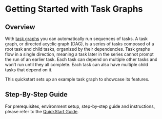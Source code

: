 # Getting Started with Task Graphs

## Overview

With [task graphs](https://docs.snowflake.com/en/user-guide/tasks-graphs) you can automatically run sequences of tasks. A task graph, or directed acyclic graph (DAG), is a series of tasks composed of a root task and child tasks, organized by their dependencies. Task graphs flow in a single direction, meaning a task later in the series cannot prompt the run of an earlier task. Each task can depend on multiple other tasks and won’t run until they all complete. Each task can also have multiple child tasks that depend on it.

This quickstart sets up an example task graph to showcase its features. 

## Step-By-Step Guide

For prerequisites, environment setup, step-by-step guide and instructions, please refer to the [QuickStart Guide](https://quickstarts.snowflake.com/guide/getting-started-with-task-graphs/index.html).